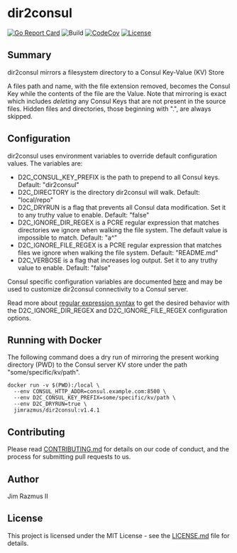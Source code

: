 # dir2consul

[![Go Report Card](https://goreportcard.com/badge/github.com/jimrazmus/dir2consul)](https://goreportcard.com/report/github.com/jimrazmus/dir2consul)
![Build](https://github.com/jimrazmus/dir2consul/workflows/Go/badge.svg?branch=master)
[![CodeCov](https://codecov.io/gh/jimrazmus/dir2consul/branch/master/graph/badge.svg)](https://codecov.io/gh/jimrazmus/dir2consul)
[![License](http://img.shields.io/:license-mit-blue.svg?style=flat-square)](http://badges.mit-license.org)

## Summary

dir2consul mirrors a filesystem directory to a Consul Key-Value (KV) Store

A files path and name, with the file extension removed, becomes the Consul Key while the contents of the file are the Value. Note that mirroring is exact which includes *deleting* any Consul Keys that are not present in the source files. Hidden files and directories, those beginning with ".", are always skipped.

## Configuration

dir2consul uses environment variables to override default configuration values. The variables are:

* D2C_CONSUL_KEY_PREFIX is the path to prepend to all Consul keys. Default: "dir2consul"
* D2C_DIRECTORY is the directory dir2consul will walk. Default: "local/repo"
* D2C_DRYRUN is a flag that prevents all Consul data modification. Set it to any truthy value to enable. Default: "false"
* D2C_IGNORE_DIR_REGEX is a PCRE regular expression that matches directories we ignore when walking the file system. The default value is impossible to match. Default: "a^"
* D2C_IGNORE_FILE_REGEX is a PCRE regular expression that matches files we ignore when walking the file system. Default: "README.md"
* D2C_VERBOSE is a flag that increases log output. Set it to any truthy value to enable. Default: "false"

Consul specific configuration variables are documented [here](https://www.consul.io/docs/commands/index.html#environment-variables) and may be used to customize dir2consul connectivity to a Consul server.

Read more about [regular expression syntax](https://github.com/google/re2/wiki/Syntax) to get the desired behavior with the D2C_IGNORE_DIR_REGEX and D2C_IGNORE_FILE_REGEX configuration options.

## Running with Docker

The following command does a dry run of mirroring the present working directory (PWD) to the Consul server KV store under the path "some/specific/kv/path".

```
docker run -v $(PWD):/local \
  --env CONSUL_HTTP_ADDR=consul.example.com:8500 \
  --env D2C_CONSUL_KEY_PREFIX=some/specific/kv/path \
  --env D2C_DRYRUN=true \
  jimrazmus/dir2consul:v1.4.1
```

## Contributing

Please read [CONTRIBUTING.md](CONTRIBUTING.md) for details on our code of conduct, and the process for submitting pull requests to us.

## Author

Jim Razmus II

## License

This project is licensed under the MIT License - see the [LICENSE.md](LICENSE.md) file for details.
